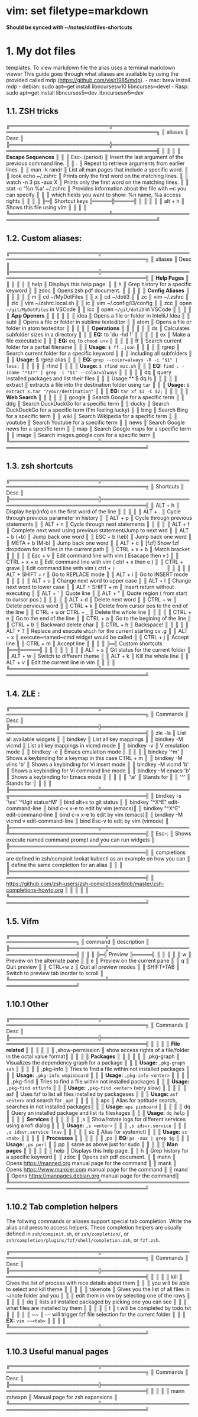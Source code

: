 # vim: set filetype=markdown
**Should be synced with ~/notes/dotfiles-shortcuts**

# 1. My dot files
templates. To view markdown file the alias uses a terminal markdown viewer
This guide goes through what aliases are available by using the provided
called mdp (https://github.com/visit1985/mdp).
    - mac: brew install mdp
    - debian: sudo apt═get install libncursesw10 libncurses═devel
    - Rasp: sudo apt═get install libncurses5═dev libncursesw5═dev

## 1.1. ZSH tricks

╔═══════════════════════════╦══════════════════════════════════════════════════════════════╗
║ aliases                   ║ Desc                                                         ║
╠═══════════════════════════╬══════════════════════════════════════════════════════════════╣
║                           ║                                                              ║
║ **Escape Sequences**          ║                                                              ║
║ Esc-.(period)             ║ Insert the last argument of the previous command line.       ║
║ .                         ║ Repeat to retrieve arguments from earlier lines.             ║
║ man -k randr              ║ List all man pages that include a specific word.             ║
║ look echo ~/.zshrc        ║ Prints only the first word on the matching lines.            ║
║ watch -n 3 ps -aux X      ║ Prints only the first word on the matching lines.            ║
║ stat -c '%n %a' ~/.zshrc  ║ Provides information about the file with ═c you can specify  ║
║                           ║ which fields you want to show: %n name, %a access rights     ║
║                           ║                                                              ║
╠═╣    Shortcut keys  ╠═════╬═════╣                                                        ║
║                           ║                                                              ║
║ alt + h                   ║ Shows this file using vim                                    ║
║                           ║                                                              ║
╚═══════════════════════════╩══════════════════════════════════════════════════════════════╝

## 1.2. Custom aliases:

╔════════════════════════╦══════════════════════════════════════════════════════════════╗
║ aliases                ║ Desc                                                         ║
╠════════════════════════╬══════════════════════════════════════════════════════════════╣
║ **Help Pages**             ║                                                              ║
║                        ║                                                              ║
║ help                   ║ Displays this help page.                                     ║
║ h                      ║ Grep history for a specific keyword                          ║
║ zdoc                   ║ Opens zsh pdf document.                                      ║
║                        ║                                                              ║
║ **Config Aliases**         ║                                                              ║
║                        ║                                                              ║
║ m                      ║ cd ~/MyDotFiles                                              ║
║ x                      ║ cd ~/doti3                                                   ║
║ zc                     ║ vim ~/.zshrc                                                 ║
║ zlc                    ║ vim ~/zshrc.local.sh                                         ║
║ ic                     ║ vim ~/.config/i3/config                                      ║
║ zcc                    ║ open `~/git/MyDotFiles` in VSCode                            ║
║ icc                    ║ open `~/git/doti3` in VSCode                                 ║
║                        ║                                                              ║
║ **App Openers**            ║                                                              ║
║                        ║                                                              ║
║ idea                   ║ Opens a file or folder in IntelliJ Idea                      ║
║ subl                   ║ Opens a file or folder in sublime texteditor                 ║
║ atom                   ║ Opens a file or folder in atom texteditor                    ║
║                        ║                                                              ║
║ **Operations**             ║                                                              ║
║                        ║                                                              ║
║ ds                     ║ Calculates subfolder sizes in a directory                    ║
║                        ║ **EQ:**  to 'du -hd 1'                                           ║
║                        ║                                                              ║
║ ex                     ║ Make a file executable                                       ║
║                        ║ **EQ:** eq. to `chmod u+x`                                       ║
║                        ║                                                              ║
║ ff                     ║ Search current folder for a partial filename                 ║
║                        ║ **Usage:** `$ ff .json`                                          ║
║                        ║                                                              ║
║ rgrep                  ║ Search current folder for a specific keyword                 ║
║                        ║ including all subfolders                                     ║
║                        ║ **Usage:** $ rgrep alias                                         ║
║                        ║ **EQ:** `grep --color=always -R -i "$1" | less;`                 ║
║                        ║                                                              ║
║ rfind                  ║                                                              ║
║                        ║ **Usage:** `$ rfind mac.sh`                                      ║
║                        ║ **EQ:** `find . -iname "*$1*" | grep -i "$1" --color=always`     ║
║                        ║                                                              ║
║ dq                     ║ query installed packages and list their files                ║
║                        ║ Usage:** $ dq ls                                               ║
║                        ║                                                              ║
║ extract                ║ extracts a file into the destination folder using `tar`      ║
║                        ║ **Usage:** `$ extract x.tar "/your/destination"`                 ║
║                        ║ **EQ:** `tar xf $1 -C $2;`                                       ║
║                        ║                                                              ║
║ **Web Search**             ║                                                              ║
║                        ║                                                              ║
║ google                 ║ Search Google for a specific term                            ║
║ ddg                    ║ Search DuckDuckGo for a specific term                        ║
║ ducky                  ║ Search DuckDuckGo for a specific term (I'm feeling lucky)    ║
║ bing                   ║ Search Bing for a specific term                              ║
║ wiki                   ║ Search Wikipedia for a specific term                         ║
║ youtube                ║ Search Youtube for a specific term                           ║
║ news                   ║ Search Google news for a specific term                       ║
║ map                    ║ Search Google maps for a specific term                       ║
║ image                  ║ Search images.google.com for a specific term                 ║
╚════════════════════════╩══════════════════════════════════════════════════════════════╝

## 1.3. zsh shortcuts

╔════════════════════════╦══════════════════════════════════════════════════════════════╗
║ Shortcuts              ║ Desc                                                         ║
╠════════════════════════╬══════════════════════════════════════════════════════════════╣
║ ALT + h                ║ Display help(info) on the first word of the line             ║
║                        ║                                                              ║
║ ALT + .                ║ Cycle through previous parameter in history                  ║
║ ALT + p                ║ Cycle through previous statements                            ║
║ ALT + n                ║ Cycle through next statements                                ║
║                        ║                                                              ║
║ ALT + f                ║ Complete next word using previous statement/Jump to next wrd ║
║ ALT + b  (<alt>+b)     ║ Jump back one word                                           ║
║ ESC + b  (\eb)         ║ Jump back one word                                           ║
║ META + b (M-b)         ║ Jump back one word                                           ║
║ ALT + c                ║ [fzf] Show fzf dropdown for all files in the current path    ║
║ CTRL + x + b           ║ Match bracket                                                ║
║                        ║                                                              ║
║ Esc  + v               ║ Edit command line with vim ( Esacape then v )                ║
║ CTRL + x + e           ║ Edit command line with vim ( ctrl + x then e )               ║
║ CTRL + grave           ║ Edit command line with vim ( ctrl + `)                   `   ║
║                        ║                                                              ║
║ ALT + SHIFT + r        ║ Go to REPLACE mode                                           ║
║ ALT + i                ║ Go to INSERT mode                                            ║
║                        ║                                                              ║
║ ALT + u                ║ Change next word to upper case                               ║
║ ALT + l                ║ Change next word to lower case                               ║
║ ALT + SHIFT + m        ║ Insert return without executing                              ║
║ ALT + '                ║ Quote line                                                   ║
║ ALT + "                ║ Quote region ( from start to cursor pos )                    ║
║                        ║                                                              ║
║ ALT + d                ║ Delete next word                                             ║
║ CTRL + w               ║ Delete pervious word                                         ║
║ CTRL + k               ║ Delete from cursor pos to the end of the line                ║
║ CTRL + u or CTRL + _   ║ Delete the whole line                                        ║
║                        ║                                                              ║
║ CTRL + e               ║ Go to the end of the line                                    ║
║ CTRL + a               ║ Go to the begining of the line                               ║
║ CTRL + b               ║ Backward delete char                                         ║
║ CTRL + h               ║ Backspace!                                                   ║
║                        ║                                                              ║
║ ALT + ?                ║ Replace and execute `which` for the current starting cv .g   ║
║ ALT + x                ║ execute═named═cmd  widget would be called                    ║
║ CTRL + j               ║ Accept line                                                  ║
║ CTRL + m               ║ Accept line                                                  ║
║                        ║                                                              ║
╠═╣ Custom  shortcuts ╠══╬═════╣                                                        ║
║                        ║                                                              ║
║                        ║                                                              ║
║ ALT  + s               ║ Git status for the current folder                            ║
║ ALT  + w               ║ Switch to different theme                                    ║
║ ALT  + k               ║ Kill the whole line                                          ║
║ ALT  + v               ║ Edit the current line in vim                                 ║
║                        ║                                                              ║
╚════════════════════════╩══════════════════════════════════════════════════════════════╝

## 1.4. ZLE :

╔════════════════════════╦══════════════════════════════════════════════════════════════╗
║ Commands               ║ Desc                                                         ║
╠════════════════════════╬══════════════════════════════════════════════════════════════╣
║ zle -la                ║ List all available widgets                                   ║
║ bindkey                ║ List all key mappings                                        ║
║ bindkey -M vicmd       ║ List all key mappings in vicmd mode                          ║
║ bindkey -v             ║ V emulation mode                                             ║
║ bindkey -e             ║ Emacs emulation mode                                         ║
║                        ║                                                              ║
║ bindkey '^m'           ║ Shows a keybinding for a keymap in this case CTRL + m        ║
║ bindkey -M viins 'b'   ║ Shows a keybinding for Vi insert mode                        ║
║ bindkey -M vicmd 'b'   ║ Shows a keybinding for Vi command line mode                  ║
║ bindkey -M emacs 'b'   ║ Shows a keybinding for Emacs mode                            ║
║                        ║                                                              ║
║ '\e'                   ║ Stands for <ALT>                                             ║
║ '^'                    ║ Stands for <ctrl>                                            ║
║                        ║                                                              ║
╠════════════════════════╩════════════════════════╦═════════════════════════════════════╣
║ bindkey -s '\es' '^Ugit status^M'               ║  bind alt+s to git status           ║
║ bindkey "^X^E" edit-command-line                ║  bind c-x x-e to edit by vim (emacs)║
║ bindkey "^X^E" edit-command-line                ║  bind c-x x-e to edit by vim (emacs)║
║ bindkey -M vicmd v edit-command-line            ║  bind Esc-v to edit by vim (vimode) ║
╠════════════════════════╦════════════════════════╩═════════════════════════════════════╣
║ Esc-:                  ║ Shows execute named command prompt and you can run widgets   ║
╠════════════════════════╩══════════════════════════════════════════════════════════════╣
║ completions are defined in zsh/compinit lookat kubectl as an example on how you can   ║
║ define the same completion for an alias                                               ║
║                                                                                       ║
╠═══════════════════════════════════════════════════════════════════════════════════════╣
║ https://github.com/zsh-users/zsh-completions/blob/master/zsh-completions-howto.org    ║
║                                                                                       ║
║                                                                                       ║
╚═══════════════════════════════════════════════════════════════════════════════════════╝

## 1.5. Vifm

╔══════════════════════════╦═════════════════════════════════════════╗
║ command                  ║ description                             ║
╠══════════════════════════╬═════════════════════════════════════════╣
║                          ║                                         ║
╠═╣    Preview       ╠═════╣                                         ║
║                          ║                                         ║
║ w                        ║ Preview on the alternate pane           ║
║ e                        ║ Preview on the current pane             ║
║ q                        ║ Quit preview                            ║
║ CTRL+w z                 ║ Quit all preview modes                  ║
║ SHIFT+TAB                ║ Switch to preview tab inorder to scroll ║
╚══════════════════════════╩═════════════════════════════════════════╝

## 1.10.1 Other

╔════════════════════════╦══════════════════════════════════════════════════════════════╗
║ Commands               ║ Desc                                                         ║
╠════════════════════════╬══════════════════════════════════════════════════════════════╣
║                        ║                                                              ║
║ **File related**           ║                                                              ║
║                        ║                                                              ║
║ ,show-permission       ║ show access rights of a file/folder in the octal value format║
║                        ║                                                              ║
║ **Packages**               ║                                                              ║
║                        ║                                                              ║
║ ,pkg-graph             ║ Visualizes the dependency graph for a package                ║
║                        ║ **Usage:** `,pkg-graph ssh`                                      ║
║                        ║                                                              ║
║ ,pkg-info              ║ Tries to find a file within not installed packages           ║
║                        ║ **Usage:** `,pkg-info wmpinboard`                                ║
║                        ║ **Usage:** `,pkg-info <enter>`                                   ║
║                        ║                                                              ║
║ ,pkg-find              ║ Tries to find a file within not installed packages           ║
║                        ║ **Usage:** `,pkg-find otfinfo`                                   ║
║                        ║ **Usage:** `,pkg-find <enter>` (very slow)                       ║
║                        ║                                                              ║
║ asf                    ║ Uses fzf to list all files installed by packageses           ║
║                        ║ **Usage:** `asf <enter>` and search for `_apt`                   ║
║                        ║                                                              ║
║ aps                    ║ Alias for aptitude search, searches in not installed packages║
║                        ║ **Usage:** `aps pinboard`                                        ║
║                        ║                                                              ║
║ dq                     ║ Query an installed package and list its fileskages           ║
║                        ║ **Usage:** `dq help`                                             ║
║                        ║                                                              ║
║ **Services**               ║                                                              ║
║                        ║                                                              ║
║ ,s                     ║ Show/rotate logs for different services using a rofi dialog  ║
║                        ║ **Usage:** `,s <enter>`                                          ║
║                        ║        `,s idsvr.service`                                    ║
║                        ║        `,s idsvr.service lnav`                               ║
║                        ║                                                              ║
║ sc                     ║ Alias for systemctl                                          ║
║                        ║ **Usage:** `sc <tab>`                                            ║
║                        ║                                                              ║
║ **Processes**              ║                                                              ║
║                        ║                                                              ║
║ ,ps                    ║ **EQ:** `ps -aux | grep $@`                                      ║
║                        ║ **Usage:** `,ps perl`                                            ║
║ pp                     ║ same as above just for sudo                                  ║
║                        ║                                                              ║
║ **Man pages**              ║                                                              ║
║                        ║                                                              ║
║ help                   ║ Displays this help page.                                     ║
║ h                      ║ Grep history for a specific keyword                          ║
║ zdoc                   ║ Opens zsh pdf document.                                      ║
║ mann <command>         ║ Opens https://manned.org manual page for the command         ║
║ mank <command>         ║ Opens https://www.mankier.com manual page for the command    ║
║ mand <command>         ║ Opens https://manpages.debian.org manual page for the command║
╚════════════════════════╩══════════════════════════════════════════════════════════════╝

## 1.10.2 Tab completion helpers
The follwing commands or aliases support special tab completion. Write the alias
and press <Tab> to access helpers. These completion helpers are usually defined in
`zsh/compinit.sh`, or `zsh/completion/`, or `zsh/completion/plugins/fzf/shell/completion.zsh`,
or `fzf.zsh`.

╔════════════════════════╦══════════════════════════════════════════════════════════════╗
║ Commands               ║ Desc                                                         ║
╠════════════════════════╬══════════════════════════════════════════════════════════════╣
║                        ║                                                              ║
║ kill                   ║ Gives the list of process with nice details about them       ║
║                        ║ you will be able to select and kill theme                    ║
║                        ║                                                              ║
║ takenote               ║ Gives you the list of all files in ~/note folder and you     ║
║                        ║ edit them in vim by selecting one of the rows                ║
║                        ║                                                              ║
║ dq                     ║ lists all installed packaged by picking one you can see      ║
║                        ║ what files are installed by them                             ║
║                        ║                                                              ║
║ t                      ║ t will be completed by todo.txt                              ║
║                        ║                                                              ║
║ ~~                     ║ `~~` will trigger fzf file selection for the current folder  ║
║                        ║ **EX:** `vim ~~<tab>`                                            ║
║                        ║                                                              ║
╚════════════════════════╩══════════════════════════════════════════════════════════════╝


## 1.10.3 Useful manual pages

╔════════════════════════╦══════════════════════════════════════════════════════════════╗
║ Commands               ║ Desc                                                         ║
╠════════════════════════╬══════════════════════════════════════════════════════════════╣
║                        ║                                                              ║
║ mann zshexpn           ║ Manual page for zsh expansions                               ║
╚════════════════════════╩══════════════════════════════════════════════════════════════╝



